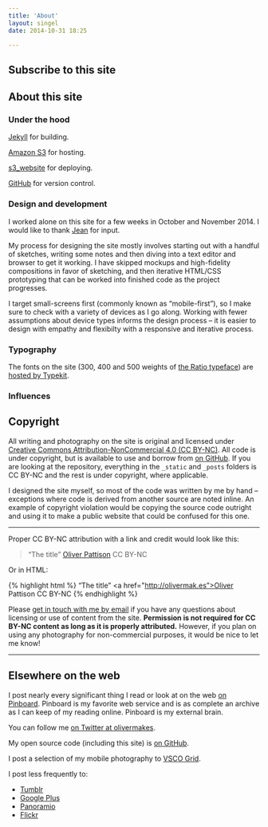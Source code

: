 ```yaml
---
title: 'About'
layout: singel
date: 2014-10-31 18:25

---
```


## Subscribe to this site

## About this site

### Under the hood

[Jekyll](http://jekyllrb.com) for building.

[Amazon S3](http://aws.amazon.com/s3/) for hosting.

[s3_website](https://github.com/laurilehmijoki/s3_website) for deploying.

[GitHub](https://github.com/opattison/olivermakes) for version control.

### Design and development

I worked alone on this site for a few weeks in October and November 2014. I would like to thank [Jean](http://jeancflanagan.com) for input.

My process for designing the site mostly involves starting out with a handful of sketches, writing some notes and then diving into a text editor and browser to get it working. I have skipped mockups and high-fidelity compositions in favor of sketching, and then iterative HTML/CSS prototyping that can be worked into finished code as the project progresses. 

I target small-screens first (commonly known as “mobile-first”), so I make sure to check with a variety of devices as I go along. Working with fewer assumptions about device types informs the design process – it is easier to design with empathy and flexibilty with a responsive and iterative process.

### Typography

The fonts on the site (300, 400 and 500 weights of [the Ratio typeface](http://cargocollective.com/pstype/Ratio)) are [hosted by Typekit](https://typekit.com/colophons/hro5wuc).

### Influences



## Copyright

All writing and photography on the site is original and licensed under [Creative Commons Attribution-NonCommercial 4.0 (CC BY-NC)](http://creativecommons.org/licenses/by-nc/4.0/). All code is under copyright, but is available to use and borrow from [on GitHub](https://github.com/opattison/olivermakes). If you are looking at the repository, everything in the `_static` and `_posts` folders is CC BY-NC and the rest is under copyright, where applicable. 

I designed the site myself, so most of the code was written by me by hand – exceptions where code is derived from another source are noted inline. An example of copyright violation would be copying the source code outright and using it to make a public website that could be confused for this one.

- - -

Proper CC BY-NC attribution with a link and credit would look like this:

> “The title” [Oliver Pattison](http://olivermak.es) CC BY-NC

Or in HTML:

{% highlight html %}
“The title” <a href="http://olivermak.es”>Oliver Pattison</a> CC BY-NC
{% endhighlight %}

Please [get in touch with me by email](mailto:oliverpattison@gmail.com) if you have any questions about licensing or use of content from the site. **Permission is not required for CC BY-NC content as long as it is properly attributed.** However, if you plan on using any photography for non-commercial purposes, it would be nice to let me know!

- - -

## Elsewhere on the web

I post nearly every significant thing I read or look at on the web [on Pinboard](https://pinboard.in/u:opattison). Pinboard is my favorite web service and is as complete an archive as I can keep of my reading online. Pinboard is my external brain.

You can follow me [on Twitter at olivermakes](http://twitter.com/olivermakes).

My open source code (including this site) is [on GitHub](https://github.com/opattison).

I post a selection of my mobile photography to [VSCO Grid](http://olivermakes.vsco.co).

I post less frequently to:

- [Tumblr](http://olivermakes.tumblr.com)
- [Google Plus](http://plus.google.com/+OliverPattison)
- [Panoramio](http://www.panoramio.com/user/oliverpattison)
- [Flickr](https://www.flickr.com/photos/ok-oyot)